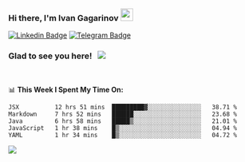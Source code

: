 ### Hi there, I'm Ivan Gagarinov <img src="https://media.giphy.com/media/hvRJCLFzcasrR4ia7z/giphy.gif" width="25px">

[![Linkedin Badge](https://img.shields.io/badge/-LinkedIn-0e76a8?style=flat-square&logo=Linkedin&logoColor=white)](https://linkedin.com/in/ivan-gagarinov-142ba3141/)
[![Telegram Badge](https://img.shields.io/badge/-Telegram-0088cc?style=flat-square&logo=Telegram&logoColor=white)](https://t.me/igagarinov)

### Glad to see you here! &nbsp; ![](https://visitor-badge.glitch.me/badge?page_id=dzencot.dzencot)

</br>

📊 **This Week I Spent My Time On:**
<!--START_SECTION:waka-->
```text
JSX          12 hrs 51 mins  █████████▓░░░░░░░░░░░░░░░   38.71 % 
Markdown     7 hrs 52 mins   ██████░░░░░░░░░░░░░░░░░░░   23.68 % 
Java         6 hrs 58 mins   █████▒░░░░░░░░░░░░░░░░░░░   21.01 % 
JavaScript   1 hr 38 mins    █▒░░░░░░░░░░░░░░░░░░░░░░░   04.94 % 
YAML         1 hr 34 mins    █▒░░░░░░░░░░░░░░░░░░░░░░░   04.72 % 
```
<!--END_SECTION:waka-->

[![](https://github-readme-stats.vercel.app/api?username=dzencot&theme=gruvbox)](https://github.com/dzencot)

